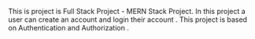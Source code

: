 This is project is Full Stack Project - MERN Stack Project.
In this project a user can create an account and login their account .
This project is based on Authentication and Authorization .
